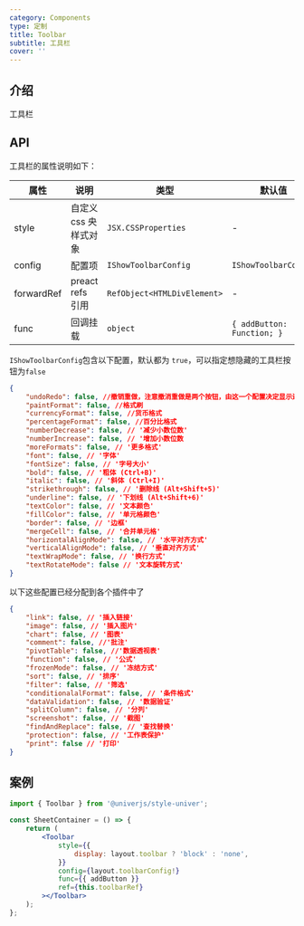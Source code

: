 ```yaml
---
category: Components
type: 定制
title: Toolbar
subtitle: 工具栏
cover: ''
---
```


## 介绍

工具栏

## API

工具栏的属性说明如下：

| 属性       | 说明                  | 类型                        | 默认值                     |
| ---------- | --------------------- | --------------------------- | -------------------------- |
| style      | 自定义 css 央样式对象 | `JSX.CSSProperties`         | -                          |
| config     | 配置项                | `IShowToolbarConfig`        | `IShowToolbarConfig`       |
| forwardRef | preact refs 引用      | `RefObject<HTMLDivElement>` | -                          |
| func       | 回调挂载              | `object`                    | `{ addButton: Function; }` |

`IShowToolbarConfig`包含以下配置，默认都为 `true`，可以指定想隐藏的工具栏按钮为`false`

```json
{
    "undoRedo": false, //撤销重做，注意撤消重做是两个按钮，由这一个配置决定显示还是隐藏
    "paintFormat": false, //格式刷
    "currencyFormat": false, //货币格式
    "percentageFormat": false, //百分比格式
    "numberDecrease": false, // '减少小数位数'
    "numberIncrease": false, // '增加小数位数
    "moreFormats": false, // '更多格式'
    "font": false, // '字体'
    "fontSize": false, // '字号大小'
    "bold": false, // '粗体 (Ctrl+B)'
    "italic": false, // '斜体 (Ctrl+I)'
    "strikethrough": false, // '删除线 (Alt+Shift+5)'
    "underline": false, // '下划线 (Alt+Shift+6)'
    "textColor": false, // '文本颜色'
    "fillColor": false, // '单元格颜色'
    "border": false, // '边框'
    "mergeCell": false, // '合并单元格'
    "horizontalAlignMode": false, // '水平对齐方式'
    "verticalAlignMode": false, // '垂直对齐方式'
    "textWrapMode": false, // '换行方式'
    "textRotateMode": false // '文本旋转方式'
}
```

以下这些配置已经分配到各个插件中了

```json
{
    "link": false, // '插入链接'
    "image": false, // '插入图片'
    "chart": false, // '图表'
    "comment": false, //'批注'
    "pivotTable": false, //'数据透视表'
    "function": false, // '公式'
    "frozenMode": false, // '冻结方式'
    "sort": false, // '排序'
    "filter": false, // '筛选'
    "conditionalalFormat": false, // '条件格式'
    "dataValidation": false, // '数据验证'
    "splitColumn": false, // '分列'
    "screenshot": false, // '截图'
    "findAndReplace": false, // '查找替换'
    "protection": false, // '工作表保护'
    "print": false // '打印'
}
```

## 案例

```jsx
import { Toolbar } from '@univerjs/style-univer';

const SheetContainer = () => {
    return (
        <Toolbar
            style={{
                display: layout.toolbar ? 'block' : 'none',
            }}
            config={layout.toolbarConfig!}
            func={{ addButton }}
            ref={this.toolbarRef}
        ></Toolbar>
    );
};
```
